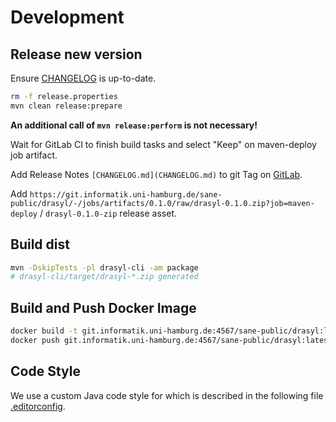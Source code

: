 # Development

## Release new version

Ensure [CHANGELOG](CHANGELOG.md) is up-to-date.

```bash
rm -f release.properties
mvn clean release:prepare
```

**An additional call of `mvn release:perform` is not necessary!**

Wait for GitLab CI to finish build tasks and select "Keep" on maven-deploy job artifact.

Add Release Notes `[CHANGELOG.md](CHANGELOG.md)` to git Tag on [GitLab](https://git.informatik.uni-hamburg.de/sane-public/drasyl/-/tags).

Add `https://git.informatik.uni-hamburg.de/sane-public/drasyl/-/jobs/artifacts/0.1.0/raw/drasyl-0.1.0.zip?job=maven-deploy` / `drasyl-0.1.0-zip` release asset.

## Build dist

```bash
mvn -DskipTests -pl drasyl-cli -am package
# drasyl-cli/target/drasyl-*.zip generated
```

## Build and Push Docker Image

```bash
docker build -t git.informatik.uni-hamburg.de:4567/sane-public/drasyl:latest .
docker push git.informatik.uni-hamburg.de:4567/sane-public/drasyl:latest
```

## Code Style

We use a custom Java code style for which is described in the following file [.editorconfig](../../.editorconfig).
